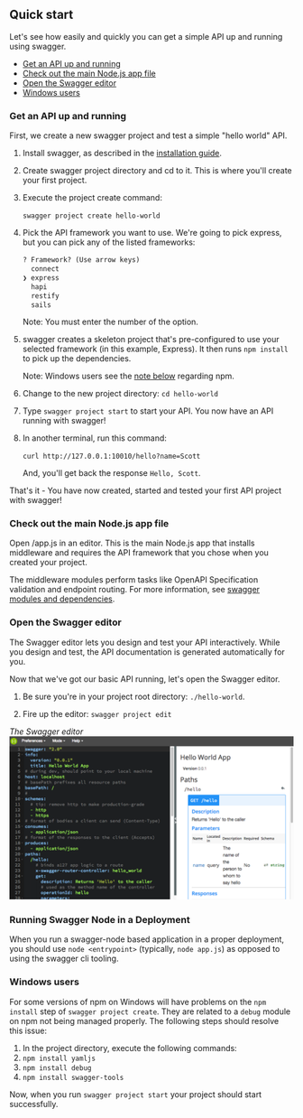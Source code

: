 ## Quick start

Let's see how easily and quickly you can get a simple API up and running using swagger.

* [Get an API up and running](#upandrunning)
* [Check out the main Node.js app file](#main)
* [Open the Swagger editor](#openeditor)
* [Windows users](#windows)

### <a name="upandrunning"></a>Get an API up and running

First, we create a new swagger project and test a simple "hello world" API.

1. Install swagger, as described in the [installation guide](install.md).

2. Create swagger project directory and cd to it. This is where you'll create your first project. 

3. Execute the project create command: 

    `swagger project create hello-world`

4. Pick the API framework you want to use. We're going to pick express, but you can pick any of the listed frameworks:
    ```
    ? Framework? (Use arrow keys)
      connect
    ❯ express
      hapi
      restify
      sails
    ```
    Note: You must enter the number of the option.
    
5. swagger creates a skeleton project that's pre-configured to use your selected framework (in this example, Express). It then runs `npm install` to pick up the dependencies.  

    Note: Windows users see the [note below](#windows-note) regarding npm. 

6. Change to the new project directory: `cd hello-world`

7. Type `swagger project start` to start your API.  You now have an API running with swagger!

8. In another terminal, run this command: 

    `curl http://127.0.0.1:10010/hello?name=Scott`  

    And, you'll get back the response `Hello, Scott`.

That's it - You have now created, started and tested your first API project with swagger! 

### <a name="main"></a>Check out the main Node.js app file

Open <project-root>/app.js in an editor. This is the main Node.js app that installs middleware and requires the API framework that you chose when you created your project.

The middleware modules perform tasks like OpenAPI Specification validation and endpoint routing. For more information, see [swagger modules and dependencies](./modules.md).

### <a name="openeditor"></a>Open the Swagger editor

The Swagger editor lets you design and test your API interactively. While you design and test, the API documentation is generated automatically for you. 

Now that we've got our basic API running, let's open the Swagger editor.

1. Be sure you're in your project root directory: `./hello-world`. 
 
2. Fire up the editor: `swagger project edit`

*The Swagger editor*
![alt text](./images/swagger-editor.png)

### <a name='production'></a>Running Swagger Node in a Deployment

When you run a swagger-node based application in a proper deployment, you should use `node <entrypoint>` (typically, `node app.js`) as opposed to using the swagger cli tooling.

### <a name='windows'></a>Windows users
For some versions of npm on Windows will have problems on the `npm install` step of `swagger project create`.  They are related to a `debug` module on npm not being managed properly.  The following steps should resolve this issue:

1. In the project directory, execute the following commands:
  1. `npm install yamljs`
  2. `npm install debug`
  3. `npm install swagger-tools`

Now, when you run `swagger project start` your project should start successfully.

